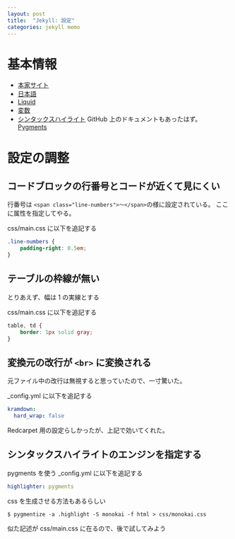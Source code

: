 ```yaml
---
layout: post
title:  "Jekyll: 設定"
categories: jekyll memo
---
```

# 基本情報

- [本家サイト](http://jekyllrb.com/)
- [日本語](https://jekyllrb-ja.github.io/)
- [Liquid](http://wiki.shopify.com/Liquid)
- [変数](http://jekyllrb-ja.github.io/docs/variables/)
- [シンタックスハイライト](http://hhsprings.pinoko.jp/site-hhs/2015/06/pygments%E3%81%AE%E5%AF%BE%E5%BF%9C%E8%A8%80%E8%AA%9E%E4%B8%80%E8%A6%A7/)
GitHub 上のドキュメントもあったはず。
[Pygments](http://pygments.org/languages/)


# 設定の調整

## コードブロックの行番号とコードが近くて見にくい
行番号は ```<span class="line-numbers">～</span>```の様に設定されている。
ここに属性を指定してやる。

css/main.css に以下を追記する

```css
.line-numbers {
    padding-right: 0.5em;
}
```


## テーブルの枠線が無い
とりあえず、幅は 1 の実線とする

css/main.css に以下を追記する

```css
table, td {
    border: 1px solid gray;
}
```

## 変換元の改行が `<br>` に変換される
元ファイル中の改行は無視すると思っていたので、一寸驚いた。

_config.yml に以下を追記する

```yaml
kramdown:
  hard_wrap: false
```

Redcarpet 用の設定らしかったが、上記で効いてくれた。


## シンタックスハイライトのエンジンを指定する
pygments を使う
_config.yml に以下を追記する

```yaml
highlighter: pygments
```

css を生成させる方法もあるらしい

```shell
$ pygmentize -a .highlight -S monokai -f html > css/monokai.css
```

似た記述が css/main.css に在るので、後で試してみよう
